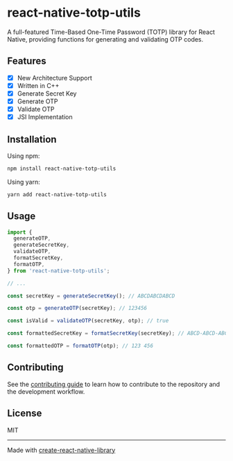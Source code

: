 # react-native-totp-utils

A full-featured Time-Based One-Time Password (TOTP) library for React Native, providing functions for generating and validating OTP codes.

## Features

- [X] New Architecture Support
- [X] Written in C++
- [X] Generate Secret Key
- [X] Generate OTP
- [X] Validate OTP
- [X] JSI Implementation

## Installation

Using npm:

```bash
npm install react-native-totp-utils
```

Using yarn:

```bash
yarn add react-native-totp-utils
```

## Usage

```js
import {
  generateOTP,
  generateSecretKey,
  validateOTP,
  formatSecretKey,
  formatOTP,
} from 'react-native-totp-utils';

// ...

const secretKey = generateSecretKey(); // ABCDABCDABCD

const otp = generateOTP(secretKey); // 123456

const isValid = validateOTP(secretKey, otp); // true

const formattedSecretKey = formatSecretKey(secretKey); // ABCD-ABCD-ABCD-ABCD

const formattedOTP = formatOTP(otp); // 123 456
```

## Contributing

See the [contributing guide](CONTRIBUTING.md) to learn how to contribute to the repository and the development workflow.

## License

MIT

---

Made with [create-react-native-library](https://github.com/callstack/react-native-builder-bob)

